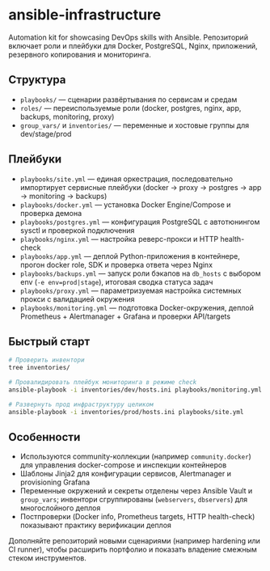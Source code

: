 # ansible-infrastructure

Automation kit for showcasing DevOps skills with Ansible. Репозиторий включает роли и плейбуки для Docker, PostgreSQL, Nginx, приложений, резервного копирования и мониторинга.

## Структура
- `playbooks/` — сценарии развёртывания по сервисам и средам
- `roles/` — переиспользуемые роли (docker, postgres, nginx, app, backups, monitoring, proxy)
- `group_vars/` и `inventories/` — переменные и хостовые группы для dev/stage/prod

## Плейбуки
- `playbooks/site.yml` — единая оркестрация, последовательно импортирует сервисные плейбуки (docker → proxy → postgres → app → monitoring → backups)
- `playbooks/docker.yml` — установка Docker Engine/Compose и проверка демона
- `playbooks/postgres.yml` — конфигурация PostgreSQL с автотюнингом sysctl и проверкой подключения
- `playbooks/nginx.yml` — настройка реверс-прокси и HTTP health-check
- `playbooks/app.yml` — деплой Python-приложения в контейнере, прогон docker role, SDK и проверка ответа через Nginx
- `playbooks/backups.yml` — запуск роли бэкапов на `db_hosts` с выбором env (`-e env=prod|stage`), итоговая сводка статуса задач
- `playbooks/proxy.yml` — параметризуемая настройка системных прокси с валидацией окружения
- `playbooks/monitoring.yml` — подготовка Docker-окружения, деплой Prometheus + Alertmanager + Grafана и проверки API/targets

## Быстрый старт
```bash
# Проверить инвентори
tree inventories/

# Провалидировать плейбук мониторинга в режиме check
ansible-playbook -i inventories/dev/hosts.ini playbooks/monitoring.yml --check

# Развернуть прод инфраструктуру целиком
ansible-playbook -i inventories/prod/hosts.ini playbooks/site.yml
```

## Особенности
- Используются community-коллекции (например `community.docker`) для управления docker-compose и инспекции контейнеров
- Шаблоны Jinja2 для конфигурации сервисов, Alertmanager и provisioning Grafana
- Переменные окружений и секреты отделены через Ansible Vault и `group_vars`; инвентори сгруппированы (`webservers`, `dbservers`) для многослойного деплоя
- Постпроверки (Docker info, Prometheus targets, HTTP health-check) показывают практику верификации деплоя

Дополняйте репозиторий новыми сценариями (например hardening или CI runner), чтобы расширить портфолио и показать владение смежным стеком инструментов.
